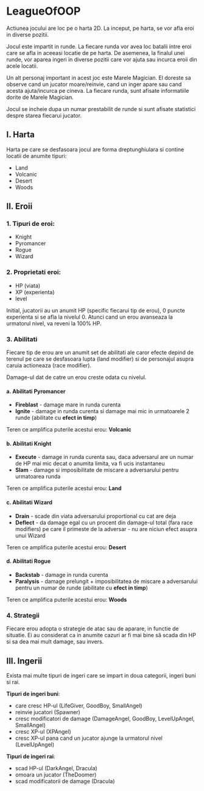 # LeagueOfOOP

Actiunea jocului are loc pe o harta 2D. La inceput, pe harta, se vor afla eroi in diverse pozitii.

Jocul este impartit in runde. La fiecare runda vor avea loc batalii intre eroi care se afla in aceeasi locatie de pe harta. De asemenea, la finalul unei runde, vor aparea ingeri in diverse pozitii care vor ajuta sau incurca eroii din acele locatii. 

Un alt personaj important in acest joc este Marele Magician. El doreste sa observe cand un jucator moare/reinvie, cand un inger apare sau cand acesta ajuta/incurca pe cineva. La fiecare runda, sunt afisate informatiile dorite de Marele Magician. 

Jocul se incheie dupa un numar prestabilit de runde si sunt afisate statistici despre starea fiecarui jucator.

## I. Harta

Harta pe care se desfasoara jocul are forma dreptunghiulara si contine locatii de anumite tipuri:
- Land
- Volcanic
- Desert
- Woods

## II. Eroii

### 1. Tipuri de eroi:
- Knight
- Pyromancer
- Rogue
- Wizard

### 2. Proprietati eroi:
- HP (viata)
- XP (experienta)
- level

Initial, jucatorii au un anumit HP (specific fiecarui tip de erou), 0 puncte experienta si se afla la nivelul 0.
Atunci cand un erou avanseaza la urmatorul nivel, va reveni la 100% HP.

### 3. Abilitati

Fiecare tip de erou are un anumit set de abilitati ale caror efecte depind de terenul pe care se desfasoara lupta (land modifier) si de personajul asupra caruia actioneaza (race modifier).

Damage-ul dat de catre un erou creste odata cu nivelul.

  #### a. Abilitati Pyromancer

  - **Fireblast** - damage mare in runda curenta
  - **Ignite** - damage in runda curenta si damage mai mic in urmatoarele 2 runde (abilitate cu **efect in timp**)

  Teren ce amplifica puterile acestui erou: **Volcanic**

  #### b. Abilitati Knight

  - **Execute** - damage in runda curenta sau, daca adversarul are un numar de HP mai mic decat o anumita limita, va fi ucis instantaneu
  - **Slam** - damage si imposibilitate de miscare a adversarului pentru urmatoarea runda

  Teren ce amplifica puterile acestui erou: **Land**

  #### c. Abilitati Wizard

  - **Drain** - scade din viata adversarului proportional cu cat are deja
  - **Deflect** - da damage egal cu un procent din damage-ul total (fara race modifiers) pe care il primeste de la adversar
                - nu are niciun efect asupra unui Wizard

  Teren ce amplifica puterile acestui erou: **Desert**

  #### d. Abilitati Rogue

  - **Backstab** - damage in runda curenta
  - **Paralysis** - damage prelungit + imposibilitatea de miscare a adversarului pentru un numar de runde  (abilitate cu **efect in timp**)

  Teren ce amplifica puterile acestui erou: **Woods**

### 4. Strategii

Fiecare erou adopta o strategie de atac sau de aparare, in functie de situatie. Ei au considerat ca in anumite cazuri ar fi mai bine să scada din HP si sa dea mai mult damage, sau invers.

## III. Ingerii

Exista mai multe tipuri de ingeri care se impart in doua categorii, ingeri buni si rai. 

**Tipuri de ingeri buni**:
- care cresc HP-ul (LifeGiver, GoodBoy, SmallAngel)
- reinvie jucatori (Spawner)
- cresc modificatori de damage (DamageAngel, GoodBoy, LevelUpAngel, SmallAngel)
- cresc XP-ul (XPAngel)
- cresc XP-ul pana cand un jucator ajunge la urmatorul nivel (LevelUpAngel)

**Tipuri de ingeri rai**:
- scad HP-ul (DarkAngel, Dracula)
- omoara un jucator (TheDoomer)
- scad modificatorii de damage (Dracula)

